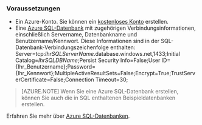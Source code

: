### Voraussetzungen

- Ein Azure-Konto. Sie können ein [kostenloses Konto](https://azure.microsoft.com/free) erstellen.
- Eine [Azure SQL-Datenbank](../articles/sql-database/sql-database-get-started.md) mit zugehörigen Verbindungsinformationen, einschließlich Servername, Datenbankname und Benutzername/Kennwort. Diese Informationen sind in der SQL-Datenbank-Verbindungszeichenfolge enthalten: Server=tcp:*IhrSQLServerName*.database.windows.net,1433;Initial Catalog=*IhrSQLDBName*;Persist Security Info=False;User ID={Ihr\_Benutzername};Password={Ihr\_Kennwort};MultipleActiveResultSets=False;Encrypt=True;TrustServerCertificate=False;Connection Timeout=30;

> [AZURE.NOTE] Wenn Sie eine Azure SQL-Datenbank erstellen, können Sie auch die in SQL enthaltenen Beispieldatenbanken erstellen.

Erfahren Sie mehr über [Azure SQL-Datenbanken](https://azure.microsoft.com/services/sql-database).

<!---HONumber=AcomDC_0720_2016-->